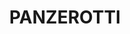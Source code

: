 ---
title: PANZEROTTI
draft: false
layout: recettes
type: plat
categories:
  - Friture
regime:
  - vegetarien
region: italie
cuisson: Oui
temperature: Chaud
plate: 100
check: Non
checkAlwaysOk: true
ingredients:
  autres:
    - title: Pâte à pain
      quantite: 15
      unit: Kg
  epices:
    - title: Origan
      quantite: 100
      unit: grammes
    - title: Sauce tomate mutti
      quantite: 8
      unit: Kg
  frais:
    - title: Mozzarella
      quantite: 5
      unit: Kg
  lof:
    - title: huile d'olive
      quantite: 500
      unit: ml
preparation: >-
  Former des boules de pain d'environ 150gr chacune et les disposer bien
  espacées sur le plan de travail fariné. Laisser lever à nouveau jusqu’au
  double.


  Couper la mozzarella en petits cubes et la mettre dans une passoire à 

  mailles étroites (placée sur un bol). Ajouter la purée de tomates, une 

  pincée de sel, l’origan et mélanger. Laisser au réfrigérateur pour que 

  la mozzarella et les tomates perdent leur eau.


  Reprendre les boules de pâte et les étaler avec un rouleau à pâtisserie.
   Disposer quelques cuillerées de farce au centre de chaque disque. 
  Badigeonner les bords avec un peu d’eau, refermer et bien sceller les bords à l’aide d’une fourchette.


  Les faire frire dans une abondante huile bouillante en 

  les tournant jusqu’à ce qu’elles soient dorées. Les égoutter de l’huile 

  et les placer sur du papier absorbant.


  Farcir les panzerotti et les faire frire immédiatement pour que 

  l’humidité ne casse pas la pâte. Les déguster bien chauds.
publishDate: 2025-05-30T16:22:00.000Z
uuid: 60s9q9d4
titleslug: panzerotti_60s9q9d4
---